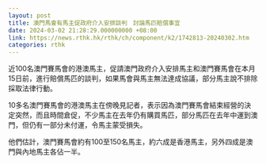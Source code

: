 ```yaml
---
layout: post
title: 澳門馬會有馬主促政府介入安排談判　討論馬匹賠償事宜
date: 2024-03-02 21:28:29.000000000 +08:00
link: https://news.rthk.hk/rthk/ch/component/k2/1742813-20240302.htm
categories: rthk
---
```


近100名澳門賽馬會的港澳馬主，促請澳門政府介入安排馬主和澳門賽馬會在本月15日前，進行賠償馬匹的談判，如果馬會與馬主無法達成協議，部分馬主說不排除採取法律行動。

10多名澳門賽馬會的港澳馬主在傍晚見記者，表示因為澳門賽馬會結束經營的決定突然，而且時間倉促，不少馬主在去年仍有購買馬匹，部分馬匹在去年中運到澳門，但仍有一部分未付運，令馬主蒙受損失。

他們估計，澳門賽馬會約有100至150名馬主，約六成是香港馬主，另外四成是澳門與內地馬主各佔一半。
